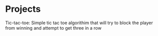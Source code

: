 # Projects
Tic-tac-toe: Simple tic tac toe algorithim that will try to block the player from winning and attempt to get three in a row
